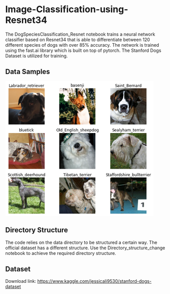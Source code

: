 # Image-Classification-using-Resnet34
The DogSpeciesClassification_Resnet notebook trains a neural network classifier based on Resnet34 that is able to differentiate between 120 different species of dogs with over 85% accuracy. The network is trained using the fast.ai library which is built on top of pytorch. The Stanford Dogs Dataset is utilized for training.

## Data Samples
![Data Samples](images/data-sample.png)

## Directory Structure
The code relies on the data directory to be structured a certain way. The official dataset has a different structure. Use the Directory_structure_change notebook to achieve the required directory structure. 

## Dataset
Download link: https://www.kaggle.com/jessicali9530/stanford-dogs-dataset
